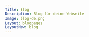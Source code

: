 ```yaml
---
Title: Blog
Description: Blog für deine Webseite
Image: blog-de.png
Layout: blogpages
LayoutNew: blog
---
```

